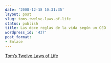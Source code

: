 ```yaml
---
date: '2008-12-18 10:31:35'
layout: post
slug: toms-twelve-laws-of-life
status: publish
title: Las doce reglas de la vida según un CEO
wordpress_id: '437'
post_format:
- Enlace
---
```


[Tom’s Twelve Laws of Life](http://nlpco.com/news/2008/12/11/toms-twelve-laws-of-life/)
